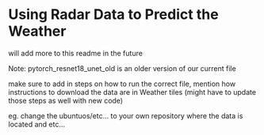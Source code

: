 # Using Radar Data to Predict the Weather

will add more to this readme in the future


Note:
pytorch_resnet18_unet_old is an older version of our current file

make sure to add in steps on how to run the correct file, mention how instructions to download the data are in Weather tiles
(might have to update those steps as well with new code)

eg. change the ubuntuos/etc... to your own repository where the data is located and etc...

